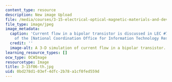 ```yaml
---
content_type: resource
description: New image Upload
file: /media/courses/3-15-electrical-optical-magnetic-materials-and-devices-fall-2006/0bd278d103ef4dfc2b78a1cf0fed559d_3-15f06-th.jpg
file_type: image/jpeg
image_metadata:
  caption: 'Current flow in a bipolar transistor is discussed in LEC #7. (Image courtesy
    of the [National Coordination Office for Information Technology Research and Development](http://www.nitrd.gov/).)'
  credit: ''
  image-alt: A 3-D simulation of current flow in a bipolar transistor.
learning_resource_types: []
ocw_type: OCWImage
resourcetype: Image
title: 3-15f06-th.jpg
uid: 0bd278d1-03ef-4dfc-2b78-a1cf0fed559d
---
```


